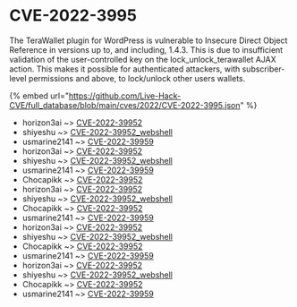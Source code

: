 # CVE-2022-3995

The TeraWallet plugin for WordPress is vulnerable to Insecure Direct Object Reference in versions up to, and including, 1.4.3. This is due to insufficient validation of the user-controlled key on the lock_unlock_terawallet AJAX action. This makes it possible for authenticated attackers, with subscriber-level permissions and above, to lock/unlock other users wallets.

{% embed url="https://github.com/Live-Hack-CVE/full_database/blob/main/cves/2022/CVE-2022-3995.json" %}


* horizon3ai ~> [CVE-2022-39952](https://www.alice-snow.ru/2022/database/cve-2022-3995/cve-2022-39952-horizon3ai)
* shiyeshu ~> [CVE-2022-39952_webshell](https://www.alice-snow.ru/2022/database/cve-2022-3995/cve-2022-39952_webshell-shiyeshu)
* usmarine2141 ~> [CVE-2022-39959](https://www.alice-snow.ru/2022/database/cve-2022-3995/cve-2022-39959-usmarine2141)
* horizon3ai ~> [CVE-2022-39952](https://www.alice-snow.ru/2022/database/cve-2022-3995/cve-2022-39952-horizon3ai)
* shiyeshu ~> [CVE-2022-39952_webshell](https://www.alice-snow.ru/2022/database/cve-2022-3995/cve-2022-39952_webshell-shiyeshu)
* usmarine2141 ~> [CVE-2022-39959](https://www.alice-snow.ru/2022/database/cve-2022-3995/cve-2022-39959-usmarine2141)
* Chocapikk ~> [CVE-2022-39952](https://www.alice-snow.ru/2022/database/cve-2022-3995/cve-2022-39952-chocapikk)
* horizon3ai ~> [CVE-2022-39952](https://www.alice-snow.ru/2022/database/cve-2022-3995/cve-2022-39952-horizon3ai)
* shiyeshu ~> [CVE-2022-39952_webshell](https://www.alice-snow.ru/2022/database/cve-2022-3995/cve-2022-39952_webshell-shiyeshu)
* Chocapikk ~> [CVE-2022-39952](https://www.alice-snow.ru/2022/database/cve-2022-3995/cve-2022-39952-chocapikk)
* usmarine2141 ~> [CVE-2022-39959](https://www.alice-snow.ru/2022/database/cve-2022-3995/cve-2022-39959-usmarine2141)
* horizon3ai ~> [CVE-2022-39952](https://www.alice-snow.ru/2022/database/cve-2022-3995/cve-2022-39952-horizon3ai)
* shiyeshu ~> [CVE-2022-39952_webshell](https://www.alice-snow.ru/2022/database/cve-2022-3995/cve-2022-39952_webshell-shiyeshu)
* Chocapikk ~> [CVE-2022-39952](https://www.alice-snow.ru/2022/database/cve-2022-3995/cve-2022-39952-chocapikk)
* usmarine2141 ~> [CVE-2022-39959](https://www.alice-snow.ru/2022/database/cve-2022-3995/cve-2022-39959-usmarine2141)
* horizon3ai ~> [CVE-2022-39952](https://www.alice-snow.ru/2022/database/cve-2022-3995/cve-2022-39952-horizon3ai)
* shiyeshu ~> [CVE-2022-39952_webshell](https://www.alice-snow.ru/2022/database/cve-2022-3995/cve-2022-39952_webshell-shiyeshu)
* Chocapikk ~> [CVE-2022-39952](https://www.alice-snow.ru/2022/database/cve-2022-3995/cve-2022-39952-chocapikk)
* usmarine2141 ~> [CVE-2022-39959](https://www.alice-snow.ru/2022/database/cve-2022-3995/cve-2022-39959-usmarine2141)